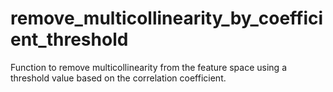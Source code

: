 # remove_multicollinearity_by_coefficient_threshold

Function to remove multicollinearity from the feature space using a threshold value based on the correlation coefficient.
